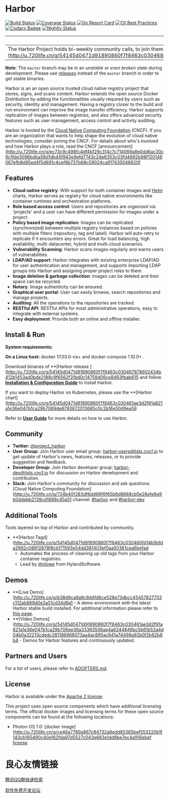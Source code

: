 # Harbor

[![Build Status](https://travis-ci.org/goharbor/harbor.svg?branch=master)](https://travis-ci.org/goharbor/harbor)
[![Coverage Status](https://coveralls.io/repos/github/goharbor/harbor/badge.svg?branch=master)](https://coveralls.io/github/goharbor/harbor?branch=master)
[![Go Report Card](https://goreportcard.com/badge/github.com/goharbor/harbor)](https://goreportcard.com/report/github.com/goharbor/harbor)
[![CII Best Practices](https://bestpractices.coreinfrastructure.org/projects/2095/badge)](https://bestpractices.coreinfrastructure.org/projects/2095)
[![Codacy Badge](https://api.codacy.com/project/badge/Grade/c8d726c9cfd047ffaf681449d673f246)](https://www.codacy.com/app/goharbor/harbor?utm_source=github.com&amp;utm_medium=referral&amp;utm_content=goharbor/harbor&amp;utm_campaign=Badge_Grade)
[![Nightly Status](https://us-central1-eminent-nation-87317.cloudfunctions.net/harbor-nightly-result)](https://www.googleapis.com/storage/v1/b/harbor-nightly/o)

 

|![notification](docs/img/bell-outline-badged.svg)Community Meeting|
|------------------|
|The Harbor Project holds bi-weekly community calls, to join them and watch previous meeting notes and recordings, please see [meeting schedule](http://u.720life.cn/g/54145d0471d91890860f7f8463c030468c793e89df9d7697fdfca4a336f998d8e4be392b4449aca2e3d68b2e6146375e3fae89ba91640553a306872f9c2a51956bf5e70b2efe022d21e01edc7c7ffdcf 
 

**Note**: The `master` branch may be in an *unstable or even broken state* during development.
Please use [releases](http://u.720life.cn/g/54145d0471d91890860f7f8463c030467878602434b412b1453ad0bde2188c9fafad88542146f26c59e0c6076239fbb3)  instead of the `master` branch in order to get stable binaries.

 

Harbor is an an open source trusted cloud native registry project that stores, signs, and scans content. Harbor extends the open source Docker Distribution by adding the functionalities usually required by users such as security, identity and management. Having a registry closer to the build and run environment can improve the image transfer efficiency. Harbor supports replication of images between registries, and also offers advanced security features such as user management, access control and activity auditing.

Harbor is hosted by the [Cloud Native Computing Foundation](http://u.720life.cn/g/3eae61f755c4ef4eab2a2f59aab72e16)  (CNCF). If you are an organization that wants to help shape the evolution of cloud native technologies, consider joining the CNCF. For details about who's involved and how Harbor plays a role, read the CNCF
[announcement](http://u.720life.cn/g/ec73c9c498fc4df4b129c314c7c714069a8e0dd6ac30c9c1fde3096bdba58d1db45f943e9efd7743c24e8353c03fd4892b98f120146067efb8d95ed4f5d691c4cef6b737b68c59024ca917435048620f 

## Features

* **Cloud native registry**: With support for both container images and [Helm](http://u.720life.cn/g/5cab730003ff109750d13b01c27e55c5)  charts, Harbor serves as registry for cloud native environments like container runtimes and orchestration platforms.
* **Role based access control**: Users and repositories are organized via 'projects' and a user can have different permission for images under a project.
* **Policy based image replication**: Images can be replicated (synchronized) between multiple registry instances based on policies with multiple filters (repository, tag and label). Harbor will auto-retry to replicate if it encounters any errors. Great for load balancing, high availability, multi-datacenter, hybrid and multi-cloud scenarios.
* **Vulnerability Scanning**: Harbor scans images regularly and warns users of vulnerabilities.
* **LDAP/AD support**: Harbor integrates with existing enterprise LDAP/AD for user authentication and management, and supports importing LDAP groups into Harbor and assigning proper project roles to them.  
* **Image deletion & garbage collection**: Images can be deleted and their space can be recycled.
* **Notary**: Image authenticity can be ensured.
* **Graphical user portal**: User can easily browse, search repositories and manage projects.
* **Auditing**: All the operations to the repositories are tracked.
* **RESTful API**: RESTful APIs for most administrative operations, easy to integrate with external systems.
* **Easy deployment**: Provide both an online and offline installer.

## Install & Run

**System requirements:**

**On a Linux host:** docker 17.03.0-ce+ and docker-compose 1.10.0+ .

Download binaries of **[Harbor release ](http://u.720life.cn/g/54145d0471d91890860f7f8463c030467878602434b412b1453ad0bde2188c9f6562f31bd0c14758d06ce8463fbab615  and follow **[Installation & Configuration Guide](docs/installation_guide.md)** to install Harbor.

If you want to deploy Harbor on Kubernetes, please use the **[Harbor chart](http://u.720life.cn/g/54145d0471d91890860f7f8463c030461ae3d2f91a821a1e36e047b1ca29b7069de8793672013685c0c2b16e50d9ea59 

Refer to **[User Guide](docs/user_guide.md)** for more details on how to use Harbor.

## Community

* **Twitter:** [@project_harbor](http://u.720life.cn/g/5ea88169c4a0fbd169233d52478d54fede938f79b7180d411e34eb38fcffedc01b8c1baadd7542324e7b16ec813fbafc)   
* **User Group:** Join Harbor user email group: [harbor-users@lists.cncf.io](http://u.720life.cn/g/271b428ff5db6a02bf62b483482af8e4008f0ec4dff2e580fab7db628849506f473dd74cebdd86868ac1d5639736c3d9)  to get update of Harbor's news, features, releases, or to provide suggestion and feedback.  
* **Developer Group:** Join Harbor developer group: [harbor-dev@lists.cncf.io](http://u.720life.cn/g/271b428ff5db6a02bf62b483482af8e47985b38e90b2a5dcabb4679e0b94baa903d2a58d4f79a8c90817bcd744c1019e)  for discussion on Harbor development and contribution.
* **Slack:** Join Harbor's community for discussion and ask questions: [Cloud Native Computing Foundation](http://u.720life.cn/g/724b40f283df6dd96f6f65b6d8668cb5e28efe6e9b0ddebb2139cd1889c45a51  channel: [#harbor](http://u.720life.cn/g/cf2e57301f8f075daa1dee7029aa84ae4108642e315c50e85c4abbfe0eda04729aee678bed785c9b2826e97a63195911)  and [#harbor-dev](http://u.720life.cn/g/cf2e57301f8f075daa1dee7029aa84ae4108642e315c50e85c4abbfe0eda047274a6f01f7e325d6400498fa904fd7625b43e9a08af3e9b917c00c64c1e5d7098) 

## Additional Tools

Tools layered on top of Harbor and contributed by community.

* **[Harbor.Tagd](http://u.720life.cn/g/54145d0471d91890860f7f8463c030460fd14b5bfda2992c08912878f8cb171593e54dd381403ef0aa50361cea6befad 
  - Automates the process of cleaning up old tags from your Harbor container registries.
  - Lead by [@nlowe](http://u.720life.cn/g/54145d0471d91890860f7f8463c03046fc8df178ebef55cdc3dd4df0e0c0b08a)  from HylandSoftware.

## Demos

* **[Live Demo](http://u.720life.cn/g/b38d9ca9a9c8d4fd6ce528e73dbcc45457827733c112ab889d0e2a51cd34d9a1  - A demo environment with the latest Harbor stable build installed. For additional information please refer to [this page](docs/demo_server.md).
* **[Video Demos](http://u.720life.cn/g/54145d0471d91890860f7f8463c030461ae3d2f91a821a1e36e047b1ca29b706ee36a33363506ae4a6244846bc5b61b52a4d04b0a32213cdedc281186966073aa4ac895ac941a74498a92b0f2b82b8b4  - Demos for Harbor features and continuously updated.

## Partners and Users

For a list of users, please refer to [ADOPTERS.md](ADOPTERS.md).

## License

Harbor is available under the [Apache 2 license](LICENSE).

This project uses open source components which have additional licensing terms.  The official docker images and licensing terms for these open source components can be found at the following locations:

* Photon OS 1.0: [docker image](http://u.720life.cn/g/ce46a7789a867c84732a8edd85365bef553220b1f143cb165490c40e162fda97d5527c043e683e1dd8be7ec4a916ebef  [license](http://u.720life.cn/g/54145d0471d91890860f7f8463c030467f8dad16cd7191355f7f99767dee550bdf0c37eddd9489725edb60106ccaedd92d6cd184920729e89b403ca7c2e04d0d) 



 # 良心友情链接

[腾讯QQ群快速检索](http://u.720life.cn/s/8cf73f7c)

[软件免费开发论坛](http://u.720life.cn/s/bbb01dc0)